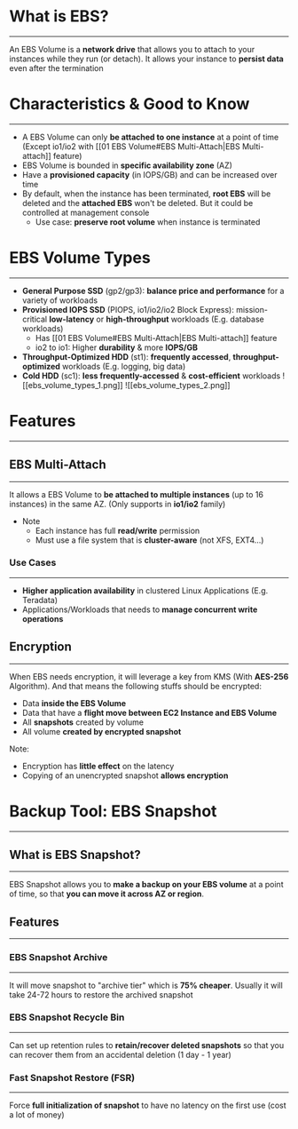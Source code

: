 # What is EBS?
---

An EBS Volume is a **network drive** that allows you to attach to your instances while they run (or detach). It allows your instance to **persist data** even after the termination

# Characteristics & Good to Know
---

* A EBS Volume can only **be attached to one instance** at a point of time (Except io1/io2 with [[01 EBS Volume#EBS Multi-Attach|EBS Multi-attach]] feature)
* EBS Volume is bounded in **specific availability zone** (AZ)
* Have a **provisioned capacity** (in IOPS/GB) and can be increased over time
* By default, when the instance has been terminated, **root EBS** will be deleted and the **attached EBS** won't be deleted. But it could be controlled at management console
	* Use case: **preserve root volume** when instance is terminated

# EBS Volume Types
---

* **General Purpose SSD** (gp2/gp3): **balance price and performance** for a variety of workloads
* **Provisioned IOPS SSD** (PIOPS, io1/io2/io2 Block Express): mission-critical **low-latency** or **high-throughput** workloads (E.g. database workloads)
	* Has [[01 EBS Volume#EBS Multi-Attach|EBS Multi-attach]] feature
	* io2 to io1: Higher **durability** & more **IOPS/GB**
* **Throughput-Optimized HDD** (st1): **frequently accessed**, **throughput-optimized** workloads (E.g. logging, big data)
* **Cold HDD** (sc1): **less frequently-accessed** & **cost-efficient** workloads
![[ebs_volume_types_1.png]]
![[ebs_volume_types_2.png]]

# Features
---

## EBS Multi-Attach
---

It allows a EBS Volume to **be attached to multiple instances** (up to 16 instances) in the same AZ. (Only supports in **io1/io2** family)
* Note
	* Each instance has full **read/write** permission
	* Must use a file system that is **cluster-aware** (not XFS, EXT4...)

### Use Cases
---

* **Higher application availability** in clustered Linux Applications (E.g. Teradata)
* Applications/Workloads that needs to **manage concurrent write operations**

## Encryption
---

When EBS needs encryption, it will leverage a key from KMS (With **AES-256** Algorithm). And that means the following stuffs should be encrypted:
* Data **inside the EBS Volume**
* Data that have a **flight move between EC2 Instance and EBS Volume**
* All **snapshots** created by volume
* All volume **created by encrypted snapshot**

Note: 
* Encryption has **little effect** on the latency
* Copying of an unencrypted snapshot **allows encryption**

# Backup Tool: EBS Snapshot
---

## What is EBS Snapshot?
---

EBS Snapshot allows you to **make a backup on your EBS volume** at a point of time, so that **you can move it across AZ or region**.

## Features
---

### EBS Snapshot Archive
---

It will move snapshot to "archive tier" which is **75% cheaper**. Usually it will take 24-72 hours to restore the archived snapshot

### EBS Snapshot Recycle Bin
---

Can set up retention rules to **retain/recover deleted snapshots** so that you can recover them from an accidental deletion (1 day - 1 year)

### Fast Snapshot Restore (FSR)
---

Force **full initialization of snapshot** to have no latency on the first use (cost a lot of money)